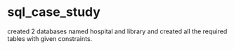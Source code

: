 # sql_case_study

created 2 databases named hospital and library and created all the required tables with given constraints.
